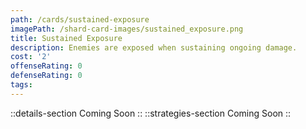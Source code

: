 ```yaml
---
path: /cards/sustained-exposure
imagePath: /shard-card-images/sustained_exposure.png
title: Sustained Exposure
description: Enemies are exposed when sustaining ongoing damage.
cost: '2'
offenseRating: 0
defenseRating: 0
tags:
---
```

::details-section
Coming Soon
::
::strategies-section
Coming Soon
::